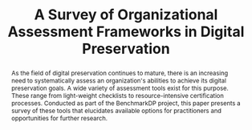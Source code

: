 ---
abstract: 'As the field of digital preservation continues to mature, there is an increasing
  need to systematically assess an organization''s abilities to achieve its digital
  preservation goals. A

  wide variety of assessment tools exist for this purpose. These range from light-weight
  checklists to resource-intensive certification processes. Conducted as part of the
  BenchmarkDP

  project, this paper presents a survey of these tools that elucidates available options
  for practitioners and opportunities for further research.'
creators:
- Maemura, Emily
- Moles, Nathan
- Becker, Christoph
date: null
document_url: https://services.phaidra.univie.ac.at/api/object/o:429553/download
grand_parent: iPRES
institutions: []
keywords:
- capability
- maturity
- risk
- organizational assessment
- design science
landing_page_url: https://phaidra.univie.ac.at/o:429553
language: eng
layout: publication
license: CC BY 4.0 International
notes_url: null
parent: iPRES 2015
publication_type: paper
size: 260518
slides_url: null
source_name: iPRES
title: A Survey of Organizational Assessment Frameworks in Digital Preservation
year: 2015
---